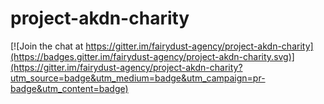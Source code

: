 # project-akdn-charity

[![Join the chat at https://gitter.im/fairydust-agency/project-akdn-charity](https://badges.gitter.im/fairydust-agency/project-akdn-charity.svg)](https://gitter.im/fairydust-agency/project-akdn-charity?utm_source=badge&utm_medium=badge&utm_campaign=pr-badge&utm_content=badge)